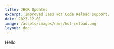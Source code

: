 ```yaml
---
title: JHCR Updates
excerpt: Improved Jass Hot Code Reload support.
date: 2023-12-01
image: /assets/images/news/hot-reload.png
layout: doc
---
```


Hello
